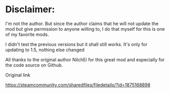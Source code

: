 # Disclaimer:

I'm not the author. But since the author claims that he will not update the mod but give permission to anyone willing to, I do that myself for this is one of my favorite mods.

I didn't test the previous versions but it shall still works. It's only for updating to 1.5, nothing else changed

All thanks to the original author NilchEi for this great mod and especially for the code source on Github.

Original link

https://steamcommunity.com/sharedfiles/filedetails/?id=1875168898
